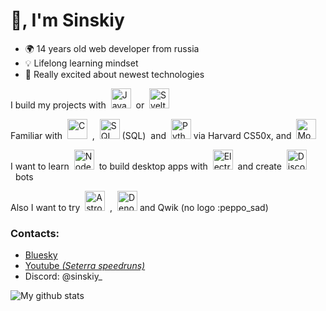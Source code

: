 # 👋, I'm Sinskiy

- 🌍 14 years old web developer from russia
- 💡 Lifelong learning mindset
- 💨 Really excited about newest technologies

I build my projects with&nbsp;&nbsp;<img height="32" width="32" title="JavaScript" src="https://cdn.simpleicons.org/javascript" />&nbsp;&nbsp;or&nbsp;&nbsp;<img height="32" width="32" title="Svelte" src="https://cdn.simpleicons.org/svelte" />

Familiar with&nbsp;&nbsp;<img height="32" width="32" title="C" src="https://cdn.simpleicons.org/c" />&nbsp;&nbsp;,&nbsp;&nbsp;<img height="32" width="32" title="SQL" src="https://cdn.simpleicons.org/sqlite/gray" /> (SQL)&nbsp;&nbsp;and&nbsp;&nbsp;<img height="32" width="32" title="Python" src="https://cdn.simpleicons.org/python" /> via Harvard CS50x, and&nbsp;&nbsp;<img height="32" width="32" title="Mongodb" src="https://cdn.simpleicons.org/mongodb" />

I want to learn&nbsp;&nbsp;<img height="32" width="32" title="Node.js" src="https://cdn.simpleicons.org/node.js" />&nbsp;&nbsp;to build desktop apps with&nbsp;&nbsp;<img height="32" width="32" title="Electron" src="https://cdn.simpleicons.org/electron" />&nbsp;&nbsp;and create&nbsp;&nbsp;<img height="32" width="32" title="Discord" src="https://cdn.simpleicons.org/discord" />&nbsp;&nbsp;bots

Also I want to try&nbsp;&nbsp;<img height="32" width="32" title="Astro" src="https://cdn.simpleicons.org/astro" />&nbsp;&nbsp;,&nbsp;&nbsp;<img height="32" width="32" title="Deno" src="https://cdn.simpleicons.org/deno/gray" /> and Qwik (no logo :peppo_sad)


### Contacts:

- <a href="https://bsky.app/profile/sinskiy.bsky.social">Bluesky</a>
- <a href="https://youtube.com/@sinskiy_">Youtube *(Seterra speedruns)*</a>
- Discord: @sinskiy_


![My github stats](https://github-readme-stats-git-master-sinskiy.vercel.app/api?username=sinskiy&show_icons=true&theme=chartreuse-dark&&bg_color=ffffff00&hide_border=true)
